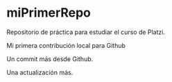 # miPrimerRepo
Repositorio de práctica para estudiar el curso de Platzi.


Mi primera contribución local para Github

Un commit más desde Github.

Una actualización más.
